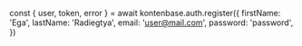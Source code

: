 const { user, token, error } = await kontenbase.auth.register({
  firstName: 'Ega',
  lastName: 'Radiegtya',
  email: 'user@mail.com',
  password: 'password',
})

